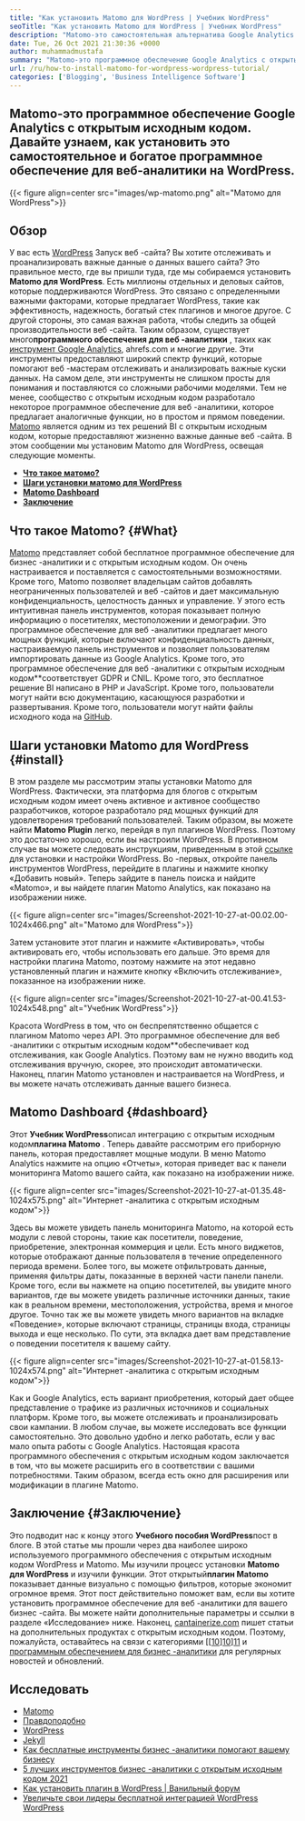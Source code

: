 ```yaml
---
title: "Как установить Matomo для WordPress | Учебник WordPress" 
seoTitle: "Как установить Matomo для WordPress | Учебник WordPress" 
description: "Matomo-это самостоятельная альтернатива Google Analytics. Давайте узнаем, как установить это богатое программное обеспечение для веб-аналитики на WordPress." 
date: Tue, 26 Oct 2021 21:30:36 +0000
author: muhammadmustafa
summary: "Matomo-это программное обеспечение Google Analytics с открытым исходным кодом. Давайте узнаем, как установить это самостоятельное и богатое программное обеспечение для веб-аналитики на WordPress." 
url: /ru/how-to-install-matomo-for-wordpress-wordpress-tutorial/
categories: ['Blogging', 'Business Intelligence Software']
---
```


## Matomo-это программное обеспечение Google Analytics с открытым исходным кодом. Давайте узнаем, как установить это самостоятельное и богатое программное обеспечение для веб-аналитики на WordPress.

{{< figure align=center src="images/wp-matomo.png" alt="Матомо для WordPress">}}


## Обзор
У вас есть [WordPress][1] Запуск веб -сайта? Вы хотите отслеживать и проанализировать важные данные о данных вашего сайта? Это правильное место, где вы пришли туда, где мы собираемся установить **Matomo для WordPress**. Есть миллионы отдельных и деловых сайтов, которые поддерживаются WordPress. Это связано с определенными важными факторами, которые предлагает WordPress, такие как эффективность, надежность, богатый стек плагинов и многое другое. С другой стороны, это самая важная работа, чтобы следить за общей производительности веб -сайта. Таким образом, существует много**программного обеспечения для веб -аналитики** , таких как [инструмент Google Analytics][2], ahrefs.com и многие другие. Эти инструменты предоставляют широкий спектр функций, которые помогают веб -мастерам отслеживать и анализировать важные куски данных. На самом деле, эти инструменты не слишком просты для понимания и поставляются со сложными рабочими моделями.
Тем не менее, сообщество с открытым исходным кодом разработало некоторое программное обеспечение для веб -аналитики, которое предлагает аналогичные функции, но в простом и прямом поведении. [Matomo][3] является одним из тех решений BI с открытым исходным кодом, которые предоставляют жизненно важные данные веб -сайта. В этом сообщении мы установим Matomo для WordPress, освещая следующие моменты.
* **[Что такое матомо?][4]** 
* **[Шаги установки матомо для WordPress][5]** 
* **[Matomo Dashboard][6]** 
* **[Заключение][7]** 

## Что такое Matomo? {#What}

[Matomo][3] представляет собой бесплатное программное обеспечение для бизнес -аналитики и с открытым исходным кодом. Он очень настраивается и поставляется с самостоятельными возможностями. Кроме того, Matomo позволяет владельцам сайтов добавлять неограниченных пользователей и веб -сайтов и дает максимальную конфиденциальность, целостность данных и управление. У этого есть интуитивная панель инструментов, которая показывает полную информацию о посетителях, местоположении и демографии. Это программное обеспечение для веб -аналитики предлагает много мощных функций, которые включают конфиденциальность данных, настраиваемую панель инструментов и позволяет пользователям импортировать данные из Google Analytics. Кроме того, это программное обеспечение для веб -аналитики с открытым исходным кодом**соответствует GDPR и CNIL. Кроме того, это бесплатное решение BI написано в PHP и JavaScript. Кроме того, пользователи могут найти всю документацию, касающуюся разработки и развертывания. Кроме того, пользователи могут найти файлы исходного кода на [GitHub][8].

## Шаги установки Matomo для WordPress {#install}

В этом разделе мы рассмотрим этапы установки Matomo для WordPress. Фактически, эта платформа для блогов с открытым исходным кодом имеет очень активное и активное сообщество разработчиков, которое разработало ряд мощных функций для удовлетворения требований пользователей. Таким образом, вы можете найти **Matomo Plugin** легко, перейдя в пул плагинов WordPress. Поэтому это достаточно хорошо, если вы настроили WordPress. В противном случае вы можете следовать инструкциям, приведенным в этой [ссылке][1] для установки и настройки WordPress. Во -первых, откройте панель инструментов WordPress, перейдите в плагины и нажмите кнопку «Добавить новый».
Теперь зайдите в панель поиска и найдите «Matomo», и вы найдете плагин Matomo Analytics, как показано на изображении ниже.

{{< figure align=center src="images/Screenshot-2021-10-27-at-00.02.00-1024x466.png" alt="Матомо для WordPress">}}

Затем установите этот плагин и нажмите «Активировать», чтобы активировать его, чтобы использовать его дальше. Это время для настройки плагина Matomo, поэтому нажмите на этот недавно установленный плагин и нажмите кнопку «Включить отслеживание», показанное на изображении ниже.

{{< figure align=center src="images/Screenshot-2021-10-27-at-00.41.53-1024x548.png" alt="Учебник WordPress">}}

Красота WordPress в том, что он беспрепятственно общается с плагином Matomo через API. Это программное обеспечение для веб -аналитики с открытым исходным кодом**обеспечивает код отслеживания, как Google Analytics. Поэтому вам не нужно вводить код отслеживания вручную, скорее, это происходит автоматически. Наконец, плагин Matomo установлен и настраивается на WordPress, и вы можете начать отслеживать данные вашего бизнеса.

## **Matomo Dashboard** {#dashboard}

Этот **Учебник WordPress**описал интеграцию с открытым исходным кодом**плагина Matomo** . Теперь давайте рассмотрим его приборную панель, которая предоставляет мощные модули. В меню Matomo Analytics нажмите на опцию «Отчеты», которая приведет вас к панели мониторинга Matomo вашего сайта, как показано на изображении ниже.

{{< figure align=center src="images/Screenshot-2021-10-27-at-01.35.48-1024x575.png" alt="Интернет -аналитика с открытым исходным кодом">}}

Здесь вы можете увидеть панель мониторинга Matomo, на которой есть модули с левой стороны, такие как посетители, поведение, приобретение, электронная коммерция и цели. Есть много виджетов, которые отображают данные пользователя в течение определенного периода времени. Более того, вы можете отфильтровать данные, применяя фильтры даты, показанные в верхней части панели панели. Кроме того, если вы нажмете на опцию посетителей, вы увидите много вариантов, где вы можете увидеть различные источники данных, такие как в реальном времени, местоположения, устройства, время и многое другое. Точно так же вы можете увидеть много вариантов на вкладке «Поведение», которые включают страницы, страницы входа, страницы выхода и еще несколько. По сути, эта вкладка дает вам представление о поведении посетителя к вашему сайту.

{{< figure align=center src="images/Screenshot-2021-10-27-at-01.58.13-1024x574.png" alt="Интернет -аналитика с открытым исходным кодом">}}

Как и Google Analytics, есть вариант приобретения, который дает общее представление о трафике из различных источников и социальных платформ. Кроме того, вы можете отслеживать и проанализировать свои кампании. В любом случае, вы можете исследовать все функции самостоятельно. Это довольно удобно и легко работать, если у вас мало опыта работы с Google Analytics. Настоящая красота программного обеспечения с открытым исходным кодом заключается в том, что вы можете расширить его в соответствии с вашими потребностями. Таким образом, всегда есть окно для расширения или модификации в плагине Matomo.

## Заключение {#Заключение}

Это подводит нас к концу этого **Учебного пособия WordPress**пост в блоге. В этой статье мы прошли через два наиболее широко используемого программного обеспечения с открытым исходным кодом WordPress и Matomo. Мы изучили процесс установки **Matomo для WordPress** и изучили функции. Этот открытый**плагин Matomo** показывает данные визуально с помощью фильтров, которые экономит огромное время. Этот пост действительно поможет вам, если вы хотите установить программное обеспечение для веб -аналитики для вашего бизнес -сайта. Вы можете найти дополнительные параметры и ссылки в разделе «Исследование» ниже.
Наконец, [cantainerize.com][9] пишет статьи на дополнительных продуктах с открытым исходным кодом. Поэтому, пожалуйста, оставайтесь на связи с категориями [[[10]][10]][11] и [программным обеспечением для бизнес -аналитики][12] для регулярных новостей и обновлений.

## Исследовать
  * [Matomo][3]
  * [Правдоподобно][13]
  * [WordPress][1]
  * [Jekyll][14]
  * [Как бесплатные инструменты бизнес -аналитики помогают вашему бизнесу][15]
  * [5 лучших инструментов бизнес -аналитики с открытым исходным кодом 2021][16]
  * [Как установить плагин в WordPress | Ванильный форум][17]
  * [Увеличьте свои лидеры бесплатной интеграцией WordPress WordPress][18]



[1]: https://products.containerize.com/blogging/wordpress/
[2]: https://analytics.google.com/analytics/web/
[3]: https://products.containerize.com/business-intelligence/matomo
[4]: #What
[5]: #install
[6]: #dashboard
[7]: #Conclusion
[8]: https://github.com/matomo-org/matomo
[9]: https://www.containerize.com/
[10]: https://products.containerize.com/blogging/
[11]: https://products.containerize.com/healthcare-technologies/
[12]: https://products.containerize.com/business-intelligence/
[13]: https://products.containerize.com/business-intelligence/plausible
[14]: https://products.containerize.com/blogging/jekyll/
[15]: https://blog.containerize.com/2021/03/12/how-free-business-analytics-tools-assist-your-business/
[16]: https://blog.containerize.com/business-intelligence-software/top-5-open-source-business-intelligence-solutions-of-2021/
[17]: https://blog.containerize.com/blogging/how-to-a-install-plugin-in-wordpress-vanilla-forum/
[18]: https://blog.containerize.com/blogging/civicrm-wordpress-integration-wordpress-tutorial/
